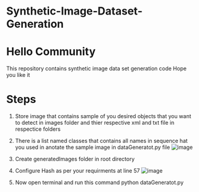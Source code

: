 # Synthetic-Image-Dataset-Generation

# Hello Community
This repository contains synthetic image data set generation code
Hope you like it

# Steps
1. Store image that contains sample of you desired objects that you want to detect in images folder and thier respective xml and txt file in respectice folders
2. There is a list named classes that contains all names in sequence hat you used in anotate the sample image in dataGeneratot.py file
![image](https://user-images.githubusercontent.com/57593127/131213108-7c2b8705-517a-4250-84c3-c1232f54aca1.png)

3. Create generatedImages folder in root directory
4. Configure Hash as per your requirments at line 57
![image](https://user-images.githubusercontent.com/57593127/131213063-cf6b5f55-1cc2-4cae-841b-21586fc3cfa6.png)

5. Now open terminal and run this command python dataGeneratot.py

